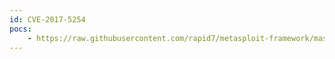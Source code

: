 ```yaml
---
id: CVE-2017-5254
pocs:
    - https://raw.githubusercontent.com/rapid7/metasploit-framework/master/modules/auxiliary/scanner/http/epmp1000_reset_pass.rb
---
```

